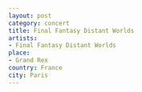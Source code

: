 ```yaml
---
layout: post
category: concert
title: Final Fantasy Distant Worlds
artists: 
- Final Fantasy Distant Worlds
place: 
- Grand Rex
country: France
city: Paris
---
```


